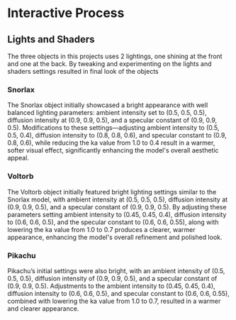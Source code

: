 # Interactive Process
## Lights and Shaders
The three objects in this projects uses 2 lightings, one shining at the front and one at the back. By tweaking and experimenting on the lights and shaders settings resulted in final look of the objects
### Snorlax
The Snorlax object initially showcased a bright appearance with well balanced lighting parameters: ambient intensity set to (0.5, 0.5, 0.5), diffusion intensity at (0.9, 0.9, 0.5), and a specular constant of (0.9, 0.9, 0.5). Modifications to these settings—adjusting ambient intensity to (0.5, 0.5, 0.4), diffusion intensity to (0.8, 0.8, 0.6), and specular constant to (0.9, 0.8, 0.6), while reducing the ka value from 1.0 to 0.4 result in a warmer, softer visual effect, significantly enhancing the model's overall aesthetic appeal.
### Voltorb
The Voltorb object initially featured bright lighting settings similar to the Snorlax model, with ambient intensity at (0.5, 0.5, 0.5), diffusion intensity at (0.9, 0.9, 0.5), and a specular constant of (0.9, 0.9, 0.5). By adjusting these parameters setting ambient intensity to (0.45, 0.45, 0.4), diffusion intensity to (0.6, 0.6, 0.5), and the specular constant to (0.6, 0.6, 0.55), along with lowering the ka value from 1.0 to 0.7 produces a clearer, warmer appearance, enhancing the model's overall refinement and polished look.
### Pikachu
Pikachu’s initial settings were also bright, with an ambient intensity of (0.5, 0.5, 0.5), diffusion intensity of (0.9, 0.9, 0.5), and a specular constant of (0.9, 0.9, 0.5). Adjustments to the ambient intensity to (0.45, 0.45, 0.4), diffusion intensity to (0.6, 0.6, 0.5), and specular constant to (0.6, 0.6, 0.55), combined with lowering the ka value from 1.0 to 0.7, resulted in a warmer and clearer appearance.
